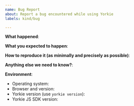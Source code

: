 ```yaml
---
name: Bug Report
about: Report a bug encountered while using Yorkie
labels: kind/bug

---
```


<!-- Please use this template while reporting a bug and provide as much info as possible. Not doing so may result in your bug not being addressed in a timely manner. Thanks!
-->


**What happened**:

**What you expected to happen**:

**How to reproduce it (as minimally and precisely as possible)**:

**Anything else we need to know?**:

**Environment**:
- Operating system:
- Browser and version:
- Yorkie version (use `yorkie version`):
- Yorkie JS SDK version:
